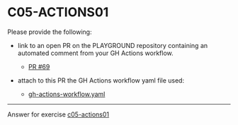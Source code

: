 # C05-ACTIONS01

Please provide the following:

- link to an open PR on the PLAYGROUND repository containing an automated comment from your GH Actions workflow.
  - [PR #69](https://github.com/devopsacademyau/playground/pull/69)
  
- attach to this PR the GH Actions workflow yaml file used:
  - [gh-actions-workflow.yaml](gh-actions-workflow.yaml)


<!-- Don't change anything below this point-->
<!-- Before commiting, remove both commented lines--> 
***
Answer for exercise [c05-actions01](https://github.com/devopsacademyau/academy/blob/f118599695e0db44aee0616e9612bb850606fb39/classes/05class/exercises/c05-actions01/README.md)
